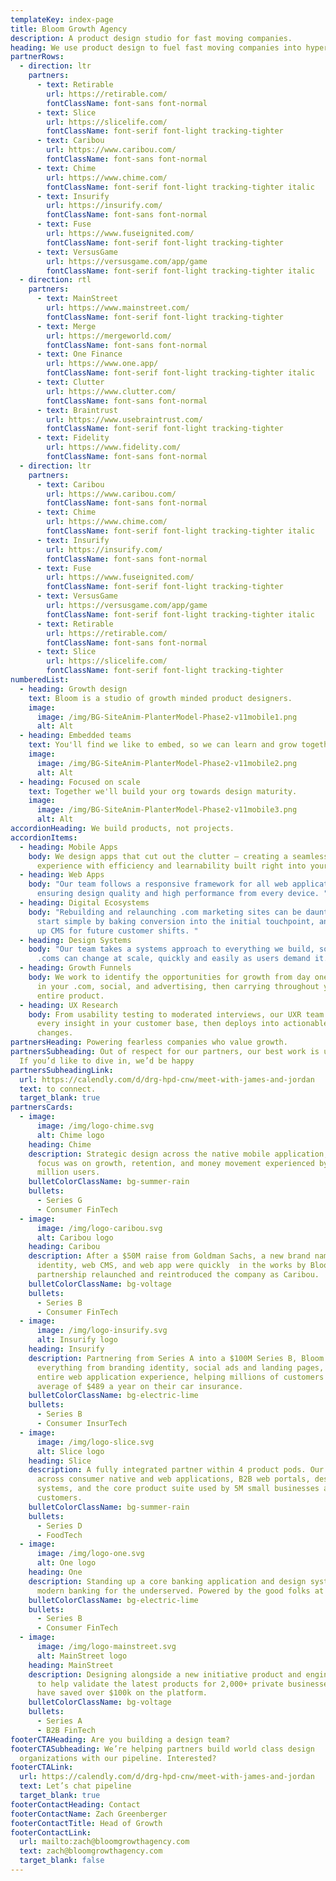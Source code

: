 ```yaml
---
templateKey: index-page
title: Bloom Growth Agency
description: A product design studio for fast moving companies.
heading: We use product design to fuel fast moving companies into hypergrowth.
partnerRows:
  - direction: ltr
    partners:
      - text: Retirable
        url: https://retirable.com/
        fontClassName: font-sans font-normal
      - text: Slice
        url: https://slicelife.com/
        fontClassName: font-serif font-light tracking-tighter
      - text: Caribou
        url: https://www.caribou.com/
        fontClassName: font-sans font-normal
      - text: Chime
        url: https://www.chime.com/
        fontClassName: font-serif font-light tracking-tighter italic
      - text: Insurify
        url: https://insurify.com/
        fontClassName: font-sans font-normal
      - text: Fuse
        url: https://www.fuseignited.com/
        fontClassName: font-serif font-light tracking-tighter
      - text: VersusGame
        url: https://versusgame.com/app/game
        fontClassName: font-serif font-light tracking-tighter italic
  - direction: rtl
    partners:
      - text: MainStreet
        url: https://www.mainstreet.com/
        fontClassName: font-serif font-light tracking-tighter
      - text: Merge
        url: https://mergeworld.com/
        fontClassName: font-sans font-normal
      - text: One Finance
        url: https://www.one.app/
        fontClassName: font-serif font-light tracking-tighter italic
      - text: Clutter
        url: https://www.clutter.com/
        fontClassName: font-sans font-normal
      - text: Braintrust
        url: https://www.usebraintrust.com/
        fontClassName: font-serif font-light tracking-tighter
      - text: Fidelity
        url: https://www.fidelity.com/
        fontClassName: font-sans font-normal
  - direction: ltr
    partners:
      - text: Caribou
        url: https://www.caribou.com/
        fontClassName: font-sans font-normal
      - text: Chime
        url: https://www.chime.com/
        fontClassName: font-serif font-light tracking-tighter italic
      - text: Insurify
        url: https://insurify.com/
        fontClassName: font-sans font-normal
      - text: Fuse
        url: https://www.fuseignited.com/
        fontClassName: font-serif font-light tracking-tighter
      - text: VersusGame
        url: https://versusgame.com/app/game
        fontClassName: font-serif font-light tracking-tighter italic
      - text: Retirable
        url: https://retirable.com/
        fontClassName: font-sans font-normal
      - text: Slice
        url: https://slicelife.com/
        fontClassName: font-serif font-light tracking-tighter
numberedList:
  - heading: Growth design
    text: Bloom is a studio of growth minded product designers.
    image:
      image: /img/BG-SiteAnim-PlanterModel-Phase2-v11mobile1.png
      alt: Alt
  - heading: Embedded teams
    text: You'll find we like to embed, so we can learn and grow together.
    image:
      image: /img/BG-SiteAnim-PlanterModel-Phase2-v11mobile2.png
      alt: Alt
  - heading: Focused on scale
    text: Together we'll build your org towards design maturity.
    image:
      image: /img/BG-SiteAnim-PlanterModel-Phase2-v11mobile3.png
      alt: Alt
accordionHeading: We build products, not projects.
accordionItems:
  - heading: Mobile Apps
    body: We design apps that cut out the clutter – creating a seamless brand
      experience with efficiency and learnability built right into your product.
  - heading: Web Apps
    body: "Our team follows a responsive framework for all web applications,
      ensuring design quality and high performance from every device. "
  - heading: Digital Ecosystems
    body: "Rebuilding and relaunching .com marketing sites can be daunting – we
      start simple by baking conversion into the initial touchpoint, and setting
      up CMS for future customer shifts. "
  - heading: Design Systems
    body: "Our team takes a systems approach to everything we build, so products and
      .coms can change at scale, quickly and easily as users demand it. "
  - heading: Growth Funnels
    body: We work to identify the opportunities for growth from day one – beginning
      in your .com, social, and advertising, then carrying throughout your
      entire product.
  - heading: UX Research
    body: From usability testing to moderated interviews, our UXR team uncovers
      every insight in your customer base, then deploys into actionable design
      changes.
partnersHeading: Powering fearless companies who value growth.
partnersSubheading: Out of respect for our partners, our best work is under NDA.
  If you’d like to dive in, we’d be happy
partnersSubheadingLink:
  url: https://calendly.com/d/drg-hpd-cnw/meet-with-james-and-jordan
  text: to connect.
  target_blank: true
partnersCards:
  - image:
      image: /img/logo-chime.svg
      alt: Chime logo
    heading: Chime
    description: Strategic design across the native mobile application, Bloom’s
      focus was on growth, retention, and money movement experienced by over 12
      million users.
    bulletColorClassName: bg-summer-rain
    bullets:
      - Series G
      - Consumer FinTech
  - image:
      image: /img/logo-caribou.svg
      alt: Caribou logo
    heading: Caribou
    description: After a $50M raise from Goldman Sachs, a new brand name, brand
      identity, web CMS, and web app were quickly  in the works by Bloom. Our
      partnership relaunched and reintroduced the company as Caribou.
    bulletColorClassName: bg-voltage
    bullets:
      - Series B
      - Consumer FinTech
  - image:
      image: /img/logo-insurify.svg
      alt: Insurify logo
    heading: Insurify
    description: Partnering from Series A into a $100M Series B, Bloom designed
      everything from branding identity, social ads and landing pages, to the
      entire web application experience, helping millions of customers save an
      average of $489 a year on their car insurance.
    bulletColorClassName: bg-electric-lime
    bullets:
      - Series B
      - Consumer InsurTech
  - image:
      image: /img/logo-slice.svg
      alt: Slice logo
    heading: Slice
    description: A fully integrated partner within 4 product pods. Our team spans
      across consumer native and web applications, B2B web portals, design
      systems, and the core product suite used by 5M small businesses and
      customers.
    bulletColorClassName: bg-summer-rain
    bullets:
      - Series D
      - FoodTech
  - image:
      image: /img/logo-one.svg
      alt: One logo
    heading: One
    description: Standing up a core banking application and design system to supply
      modern banking for the underserved. Powered by the good folks at Walmart.
    bulletColorClassName: bg-electric-lime
    bullets:
      - Series B
      - Consumer FinTech
  - image:
      image: /img/logo-mainstreet.svg
      alt: MainStreet logo
    heading: MainStreet
    description: Designing alongside a new initiative product and engineering team
      to help validate the latest products for 2,000+ private businesses who
      have saved over $100k on the platform.
    bulletColorClassName: bg-voltage
    bullets:
      - Series A
      - B2B FinTech
footerCTAHeading: Are you building a design team?
footerCTASubheading: We’re helping partners build world class design
  organizations with our pipeline. Interested?
footerCTALink:
  url: https://calendly.com/d/drg-hpd-cnw/meet-with-james-and-jordan
  text: Let’s chat pipeline
  target_blank: true
footerContactHeading: Contact
footerContactName: Zach Greenberger
footerContactTitle: Head of Growth
footerContactLink:
  url: mailto:zach@bloomgrowthagency.com
  text: zach@bloomgrowthagency.com
  target_blank: false
---
```

